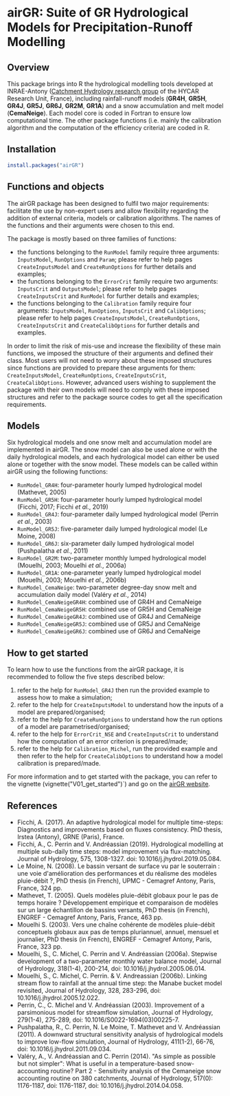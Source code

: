 
# airGR: Suite of GR Hydrological Models for Precipitation-Runoff Modelling

## Overview

This package brings into R the hydrological modelling tools developed at INRAE-Antony ([Catchment Hydrology research group](https://webgr.inrae.fr/en/) of the HYCAR Research Unit, France), including rainfall-runoff models (**GR4H**, **GR5H**, **GR4J**, **GR5J**, **GR6J**, **GR2M**, **GR1A**) and a snow accumulation and melt model (**CemaNeige**). Each model core is coded in Fortran to ensure low computational time. The other package functions (i.e. mainly the calibration algorithm and the computation of the efficiency criteria) are coded in R.


## Installation

``` r
install.packages("airGR")
```


## Functions and objects

The airGR package has been designed to fulfil two major requirements: facilitate the use by non-expert users and allow flexibility regarding the addition of external criteria, models or calibration algorithms. The names of the functions and their arguments were chosen to this end. 

The package is mostly based on three families of functions:

- the functions belonging to the `RunModel` family require three arguments: `InputsModel`, `RunOptions` and `Param`;  please refer to help pages `CreateInputsModel` and `CreateRunOptions` for further details and examples;
- the functions belonging to the `ErrorCrit` family require two arguments: `InputsCrit` and `OutputsModel`; please refer to help pages `CreateInputsCrit` and `RunModel` for further details and examples;
- the functions belonging to the `Calibration` family require four arguments: `InputsModel`, `RunOptions`, `InputsCrit` and `CalibOptions`;  please refer to help pages `CreateInputsModel`, `CreateRunOptions`, `CreateInputsCrit` and `CreateCalibOptions` for further details and examples.

In order to limit the risk of mis-use and increase the flexibility of these main functions, we imposed the structure of their arguments and defined their class. Most users will not need to worry about these imposed structures since functions are provided to prepare these arguments for them: `CreateInputsModel`, `CreateRunOptions`, `CreateInputsCrit`, `CreateCalibOptions`. However, advanced users wishing to supplement the package with their own models will need to comply with these imposed structures and refer to the package source codes to get all the specification requirements.


## Models

Six hydrological models and one snow melt and accumulation model are implemented in airGR. The snow model can also be used alone or with the daily hydrological models, and each hydrological model can either be used alone or together with the snow model.
These models can be called within airGR using the following functions: 

  - `RunModel_GR4H`: four-parameter hourly lumped hydrological model (Mathevet, 2005)
  - `RunModel_GR5H`: four-parameter hourly lumped hydrological model (Ficchi, 2017; Ficchi *et al.*, 2019)
  - `RunModel_GR4J`: four-parameter daily lumped hydrological model (Perrin *et al.*, 2003)
  - `RunModel_GR5J`: five-parameter daily lumped hydrological model (Le Moine, 2008)
  - `RunModel_GR6J`: six-parameter daily lumped hydrological model (Pushpalatha *et al.*, 2011)
  - `RunModel_GR2M`: two-parameter monthly lumped hydrological model (Mouelhi, 2003; Mouelhi *et al.*, 2006a)
  - `RunModel_GR1A`: one-parameter yearly lumped hydrological model (Mouelhi, 2003; Mouelhi *et al.*, 2006b)
  - `RunModel_CemaNeige`: two-parameter degree-day snow melt and accumulation daily model (Valéry *et al.*, 2014)
  - `RunModel_CemaNeigeGR4H`: combined use of GR4H and CemaNeige
  - `RunModel_CemaNeigeGR5H`: combined use of GR5H and CemaNeige  
  - `RunModel_CemaNeigeGR4J`: combined use of GR4J and CemaNeige
  - `RunModel_CemaNeigeGR5J`: combined use of GR5J and CemaNeige
  - `RunModel_CemaNeigeGR6J`: combined use of GR6J and CemaNeige


## How to get started

To learn how to use the functions from the airGR package, it is recommended to follow the five steps described below:

  1. refer to the help for `RunModel_GR4J` then run the provided example to assess how to make a simulation;
  2. refer to the help for `CreateInputsModel` to understand how the inputs of a model are prepared/organised;
  3. refer to the help for `CreateRunOptions` to understand how the run options of a model are parametrised/organised;
  4. refer to the help for `ErrorCrit_NSE` and `CreateInputsCrit` to understand how the computation of an error criterion is prepared/made;
  5. refer to the help for `Calibration_Michel`, run the provided example and then refer to the help for `CreateCalibOptions` to understand how a model calibration is prepared/made.

For more information and to get started with the package, you can refer to the vignette (vignette("V01_get_started")`) and go on the [airGR website](https://hydrogr.github.io/airGR).


## References

- Ficchi, A. (2017). An adaptive hydrological model for multiple time-steps: Diagnostics and improvements based on fluxes consistency. PhD thesis, Irstea (Antony), GRNE (Paris), France. 
- Ficchi, A., C. Perrin and V. Andréassian (2019). Hydrological modelling at multiple sub-daily time steps: model improvement via flux-matching. Journal of Hydrology, 575, 1308-1327. doi: 10.1016/j.jhydrol.2019.05.084.
- Le Moine, N. (2008). Le bassin versant de surface vu par le souterrain : une voie d'amélioration des performances et du réalisme des modèles pluie-débit ?, PhD thesis (in French), UPMC - Cemagref Antony, Paris, France, 324 pp.
- Mathevet, T. (2005). Quels modèles pluie-débit globaux pour le pas de temps horaire ? Développement empirique et comparaison de modèles sur un large échantillon de bassins versants, PhD thesis (in French), ENGREF - Cemagref Antony, Paris, France, 463 pp.
- Mouelhi S. (2003). Vers une chaîne cohérente de modèles pluie-débit conceptuels globaux aux pas de temps pluriannuel, annuel, mensuel et journalier, PhD thesis (in French), ENGREF - Cemagref Antony, Paris, France, 323 pp.
- Mouelhi, S., C. Michel, C. Perrin and V. Andréassian (2006a). Stepwise development of a two-parameter monthly water balance model, Journal of Hydrology, 318(1-4), 200-214, doi: 10.1016/j.jhydrol.2005.06.014.
- Mouelhi, S., C. Michel, C. Perrin. & V. Andreassian (2006b). Linking stream flow to rainfall at the annual time step: the Manabe bucket model revisited, Journal of Hydrology, 328, 283-296, doi: 10.1016/j.jhydrol.2005.12.022.
- Perrin, C., C. Michel and V. Andréassian (2003). Improvement of a parsimonious model for streamflow simulation, Journal of Hydrology, 279(1-4), 275-289, doi: 10.1016/S0022-1694(03)00225-7.
- Pushpalatha, R., C. Perrin, N. Le Moine, T. Mathevet and V. Andréassian (2011). A downward structural sensitivity analysis of hydrological models to improve low-flow simulation, Journal of Hydrology, 411(1-2), 66-76, doi: 10.1016/j.jhydrol.2011.09.034.
- Valéry, A., V. Andréassian and C. Perrin (2014). "As simple as possible but not simpler": What is useful in a temperature-based snow-accounting routine? Part 2 - Sensitivity analysis of the Cemaneige snow accounting routine on 380 catchments, Journal of Hydrology, 517(0): 1176-1187, doi: 1176-1187, doi: 10.1016/j.jhydrol.2014.04.058.


